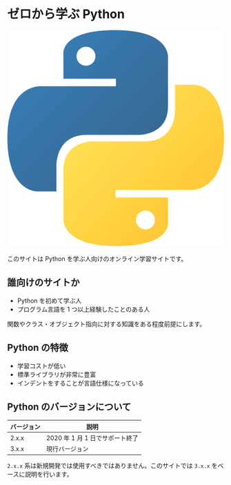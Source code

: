 # ゼロから学ぶ Python

<div align="center">
    <img src="img/python.svg" />
</div>

このサイトは Python を学ぶ人向けのオンライン学習サイトです。

## 誰向けのサイトか

- Python を初めて学ぶ人
- プログラム言語を 1 つ以上経験したことのある人

関数やクラス・オブジェクト指向に対する知識をある程度前提にします。

## Python の特徴

- 学習コストが低い
- 標準ライブラリが非常に豊富
- インデントをすることが言語仕様になっている

## Python のバージョンについて

| バージョン | 説明                            |
|------------|---------------------------------|
| 2.x.x      | 2020 年 1 月 1 日でサポート終了 |
| 3.x.x      | 現行バージョン                  |

`2.x.x` 系は新規開発では使用すべきではありません。このサイトでは `3.x.x` をベースに説明を行います。
